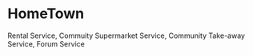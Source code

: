 # HomeTown
Rental Service, Commuity Supermarket Service, Community Take-away Service, Forum Service

